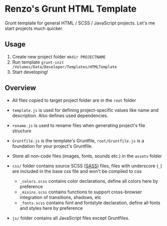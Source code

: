 # Renzo's Grunt HTML Template

Grunt template for general HTML / SCSS / JavaScript projects. Let's me start projects much quicker. 

## Usage
1. Create new project folder `mkdir PROJECTNAME`
2. Run template `grunt-init /Volumes/Data/Developer/Templates/HTMLTemplate`
3. Start developing!

## Overview
- All files copied to target project folder are in the `root` folder
- `template.js` is used for defining project-specific values like name and description. Also defines used dependencies. 
- `rename.js` is used to rename files when generating project's file structure
- `Gruntfile.js` is the template's Gruntfile, `root/Gruntfile.js` is a foundation for your project's Gruntfile. 

- Store all non-code files (images, fonts, sounds etc.) in the `assets` folder
- `css/` folder contains source SCSS ([SASS](http://sass-lang.com)) files, files with underscore (`_`) are included in the base css file and won't be compiled to css
	- `_colors.scss` contains color declarations, define all colors here by preference
	- `_mixins.scss` contains functions to support cross-browser integration of transitions, shadows, etc
	- `_fonts.scss` contains font and fontstyle declaration, define all fonts and styles here by preference
- `js/` folder contains all JavaScript files except Gruntfiles. 